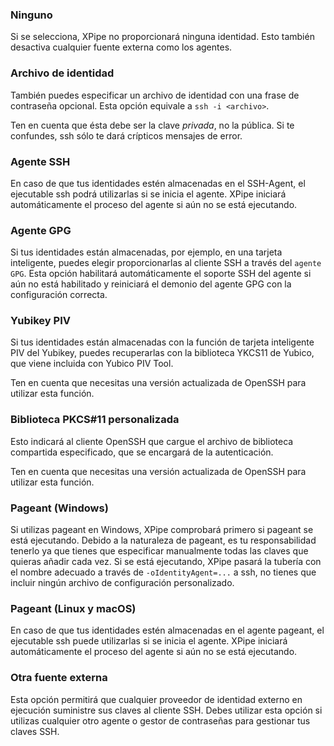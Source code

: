 ### Ninguno

Si se selecciona, XPipe no proporcionará ninguna identidad. Esto también desactiva cualquier fuente externa como los agentes.

### Archivo de identidad

También puedes especificar un archivo de identidad con una frase de contraseña opcional.
Esta opción equivale a `ssh -i <archivo>`.

Ten en cuenta que ésta debe ser la clave *privada*, no la pública.
Si te confundes, ssh sólo te dará crípticos mensajes de error.

### Agente SSH

En caso de que tus identidades estén almacenadas en el SSH-Agent, el ejecutable ssh podrá utilizarlas si se inicia el agente.
XPipe iniciará automáticamente el proceso del agente si aún no se está ejecutando.

### Agente GPG

Si tus identidades están almacenadas, por ejemplo, en una tarjeta inteligente, puedes elegir proporcionarlas al cliente SSH a través del `agente GPG`.
Esta opción habilitará automáticamente el soporte SSH del agente si aún no está habilitado y reiniciará el demonio del agente GPG con la configuración correcta.

### Yubikey PIV

Si tus identidades están almacenadas con la función de tarjeta inteligente PIV del Yubikey, puedes recuperarlas
con la biblioteca YKCS11 de Yubico, que viene incluida con Yubico PIV Tool.

Ten en cuenta que necesitas una versión actualizada de OpenSSH para utilizar esta función.

### Biblioteca PKCS#11 personalizada

Esto indicará al cliente OpenSSH que cargue el archivo de biblioteca compartida especificado, que se encargará de la autenticación.

Ten en cuenta que necesitas una versión actualizada de OpenSSH para utilizar esta función.

### Pageant (Windows)

Si utilizas pageant en Windows, XPipe comprobará primero si pageant se está ejecutando.
Debido a la naturaleza de pageant, es tu responsabilidad tenerlo
ya que tienes que especificar manualmente todas las claves que quieras añadir cada vez.
Si se está ejecutando, XPipe pasará la tubería con el nombre adecuado a través de
`-oIdentityAgent=...` a ssh, no tienes que incluir ningún archivo de configuración personalizado.

### Pageant (Linux y macOS)

En caso de que tus identidades estén almacenadas en el agente pageant, el ejecutable ssh puede utilizarlas si se inicia el agente.
XPipe iniciará automáticamente el proceso del agente si aún no se está ejecutando.

### Otra fuente externa

Esta opción permitirá que cualquier proveedor de identidad externo en ejecución suministre sus claves al cliente SSH. Debes utilizar esta opción si utilizas cualquier otro agente o gestor de contraseñas para gestionar tus claves SSH.
